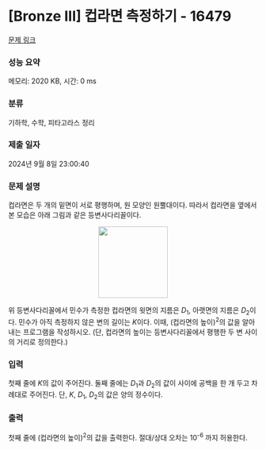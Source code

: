 # [Bronze III] 컵라면 측정하기 - 16479 

[문제 링크](https://www.acmicpc.net/problem/16479) 

### 성능 요약

메모리: 2020 KB, 시간: 0 ms

### 분류

기하학, 수학, 피타고라스 정리

### 제출 일자

2024년 9월 8일 23:00:40

### 문제 설명

<p>컵라면은 두 개의 밑면이 서로 평행하며, 원 모양인 원뿔대이다. 따라서 컵라면을 옆에서 본 모습은 아래 그림과 같은 등변사다리꼴이다.</p>

<p style="text-align: center;"><img alt="" src="https://upload.acmicpc.net/d64aada2-3953-4dd1-90aa-27eca6cfbb35/" style="width: 140px; height: 144px;"></p>

<p>위 등변사다리꼴에서 민수가 측정한 컵라면의 윗면의 지름은 <i>D</i><sub>1</sub>, 아랫면의 지름은 <i>D</i><sub>2</sub>이다. 민수가 아직 측정하지 않은 변의 길이는 <em>K</em>이다. 이때, (컵라면의 높이)<sup>2</sup>의 값을 알아내는 프로그램을 작성하시오. (단, 컵라면의 높이는 등변사다리꼴에서 평행한 두 변 사이의 거리로 정의한다.)</p>

### 입력 

 <p>첫째 줄에 <em>K</em>의 값이 주어진다. 둘째 줄에는 <em>D</em><sub>1</sub>과 <em>D</em><sub>2</sub>의 값이 사이에 공백을 한 개 두고 차례대로 주어진다. 단, <em>K</em>, <em>D</em><sub>1</sub>, <em>D</em><sub>2</sub>의 값은 양의 정수이다.</p>

### 출력 

 <p>첫째 줄에 (컵라면의 높이)<sup>2</sup>의 값을 출력한다. 절대/상대 오차는 10<sup>-6</sup> 까지 허용한다.</p>

